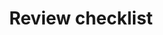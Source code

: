 ---
title: Review checklist
description: "NIRO Checklist for Systematic Review Protocol"
layout: checklist
protocol: review
summary: "The NIRO checklist ensures that nothing gets missed in the complex process of systematic review."
---